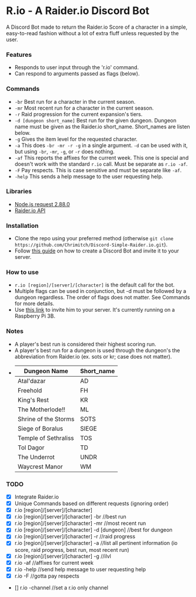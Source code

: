 # R.io - A Raider.io Discord Bot #

A Discord Bot made to return the Raider.io Score of a character in a simple, easy-to-read fashion without a lot of extra fluff unless requested by the user.

### Features
* Responds to user input through the 'r.io' command.
* Can respond to arguments passed as flags (below).

### Commands
* `-br` Best run for a character in the current season.
* `-mr` Most recent run for a character in the current season.
* `-r` Raid progression for the current expansion's tiers.
* `-d [dungeon short_name]` Best run for the given dungeon. Dungeon name must be given as the Raider.io short_name. Short_names are listen below.
* `-g` Gives the item level for the requested character.
* `-a` This does `-br -mr -r -g` in a single argument. `-d` can be used with it, but using `-br`, `-mr`, `-g`, or `-r` does nothing.
* `-af` This reports the affixes for the current week. This one is special and doesn't work with the standard `r.io` call. Must be separate as `r.io -af`.
* `-F` Pay respects. This is case sensitive and must be separate like `-af`.
* `-help` This sends a help message to the user requesting help.

### Libraries
* [Node.js request 2.88.0](https://www.npmjs.com/package/request)
* [Raider.io API](https://raider.io/api/)

### Installation
* Clone the repo using your preferred method (otherwise `git clone https://github.com/Chrimitch/Discord-Simple-Raider.io.git`).
* Follow [this guide](https://www.digitaltrends.com/gaming/how-to-make-a-discord-bot/) on how to create a Discord Bot and invite it to your server.

### How to use
* `r.io [region]/[server]/[character]` is the default call for the bot.
* Multiple flags can be used in conjunction, but -d must be followed by a dungeon regardless. The order of flags does not matter. See Commands for more details.
* Use [this link](https://discordapp.com/oauth2/authorize?&client_id=530535106365095947&scope=bot&permissions=8) to invite him to your server. It's currently running on a Raspberry Pi 3B.

### Notes
* A player's best run is considered their highest scoring run.
* A player's best run for a dungeon is used through the dungeon's the abbreviation from Raider.io (ex. sots or kr; case does not matter).
* Dungeon Name         | Short_name
  ---------------------|------------
  Atal'dazar           | AD
  Freehold             | FH
  King's Rest          | KR
  The Motherlode!!     | ML
  Shrine of the Storms | SOTS
  Siege of Boralus     | SIEGE
  Temple of Sethraliss | TOS
  Tol Dagor            | TD
  The Underrot         | UNDR
  Waycrest Manor       | WM

### TODO
- [x] Integrate Raider.io
- [x] Unique Commands based on different requests (ignoring order)
- [x] r.io [region]/[server]/[character]
- [x] r.io [region]/[server]/[character] -br //best run
- [x] r.io [region]/[server]/[character] -mr //most recent run
- [x] r.io [region]/[server]/[character] -d [dungeon] //best for dungeon
- [x] r.io [region]/[server]/[character] -r //raid progress
- [x] r.io [region]/[server]/[character] -a //list all pertinent information (io score, raid progress, best run, most recent run)
- [x] r.io [region]/[server]/[character] -g //ilvl
- [x] r.io -af //affixes for current week
- [x] r.io -help //send help message to user requesting help
- [x] r.io -F //gotta pay respects
- [] r.io -channel //set a r.io only channel
